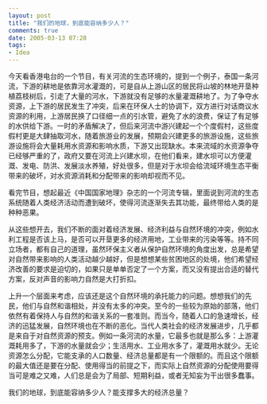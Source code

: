 ```yaml
---
layout: post
title: "我们的地球，到底能容纳多少人？"
comments: true
date: 2005-03-13 07:28
tags:
- Idea
---
```

今天看香港电台的一个节目，有关河流的生态环境的，提到一个例子，泰国一条河流，下游的耕地是依靠河水灌溉的，可是自从上游山区的居民将山坡的林地开垦种植荔枝树后，引走了大量的河水，下游就没有足够的水量灌溉耕地了。为了争夺水资源，上下游的居民发生了冲突，后来在环保人士的协调下，双方进行对话商议水资源的利用，上游居民换了口径细一点的引水管，避免了水的浪费，保证了有足够的水供给下游。一时的矛盾解决了，但后来河流中游兴建起一个个度假村，这些度假村更是大肆抽取河水，随着旅游业的发展，预期会兴建更多的旅游设施，这些旅游设施将会大量耗用水资源和影响水质，下游又出现缺水。本来流域的水资源争夺已经够严重的了，政府又要在河流上兴建水坝，在他们看来，建水坝可以方便灌溉、发电、防洪、发展淡水养殖，好处很多，但是对于水坝会给流域环境生态平衡带来的破坏，对水资源消耗和分配带来的影响却视而不见。

看完节目，想起最近《中国国家地理》杂志的一个河流专辑，里面说到河流的生态系统随着人类经济活动而遭到破坏，使得河流逐渐失去其功能，最终带给人类的是种种恶果。

从这些想开去，我们不断的面对着经济发展、经济利益与自然环境的冲突，例如水利工程是否该上马，是否可以开垦更多的经济用地，工业带来的污染等等。持不同立场者，都有自己的道理，虽然环保主义者从保护自然环境的角度出发，总是希望对自然带来影响的人类活动越少越好，但是想想某些贫困地区的处境，他们希望经济改善的要求是迫切的，如果只是单单否定了一个方案，而又没有提出合适的替代方案，反对声音的影响力自然是大打折扣。

上升一个层面来考虑，应该还是这个自然环境的承托能力的问题。想想我们的先民，他们与自然和谐相处，并没有太多的冲突。至今的一些较为原始的部落，他们依然有着保持人与自然的和谐关系的一套准则。而当今，随着人口的急速增长，经济的迅猛发展，自然环境也在不断的恶化。当代人类社会的经济发展进步，几乎都是来自于对自然资源的预支。例如一条河流的水量，它最多也就是那么多：上游灌溉耗用多了，下游的水量就会少；生活用水、工业用水多了，灌溉用水就少。无论资源怎么分配，它能支承的人口数量、经济总量都是有一个限额的。而且这个限额的最大值还是要在分配、使用得当的前提之下，而实际上自然资源的分配使用要得当可是难之又难，人们总是会为了局部、短期利益，或者无知妄为干出很多蠢事。

我们的地球，到底能容纳多少人？能支撑多大的经济总量？

